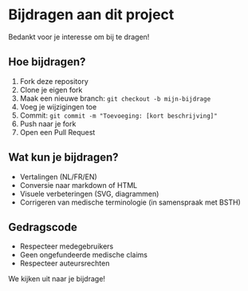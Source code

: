 # Bijdragen aan dit project

Bedankt voor je interesse om bij te dragen!

## Hoe bijdragen?

1. Fork deze repository
2. Clone je eigen fork
3. Maak een nieuwe branch: `git checkout -b mijn-bijdrage`
4. Voeg je wijzigingen toe
5. Commit: `git commit -m "Toevoeging: [kort beschrijving]"`
6. Push naar je fork
7. Open een Pull Request

## Wat kun je bijdragen?

- Vertalingen (NL/FR/EN)
- Conversie naar markdown of HTML
- Visuele verbeteringen (SVG, diagrammen)
- Corrigeren van medische terminologie (in samenspraak met BSTH)

## Gedragscode

- Respecteer medegebruikers
- Geen ongefundeerde medische claims
- Respecteer auteursrechten

We kijken uit naar je bijdrage!
